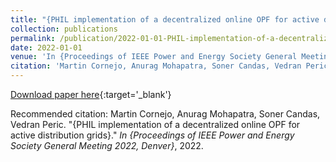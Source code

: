 ```yaml
---
title: "{PHIL implementation of a decentralized online OPF for active distribution grids}"
collection: publications
permalink: /publication/2022-01-01-PHIL-implementation-of-a-decentralized-online-OPF-
date: 2022-01-01
venue: 'In {Proceedings of IEEE Power and Energy Society General Meeting 2022, Denver}'
citation: 'Martin Cornejo, Anurag Mohapatra, Soner Candas, Vedran Peric. &quot;{PHIL implementation of a decentralized online OPF for active distribution grids}.&quot; <em>In {Proceedings of IEEE Power and Energy Society General Meeting 2022, Denver}</em>, 2022.'
---
```


[Download paper here](#){:target='_blank'}

Recommended citation: Martin Cornejo, Anurag Mohapatra, Soner Candas, Vedran Peric. "{PHIL implementation of a decentralized online OPF for active distribution grids}." <em>In {Proceedings of IEEE Power and Energy Society General Meeting 2022, Denver}</em>, 2022.
